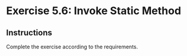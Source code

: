 # Exercise 5.6: Invoke Static Method

## Instructions

Complete the exercise according to the requirements.
